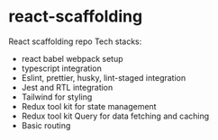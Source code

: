 # react-scaffolding

React scaffolding repo
Tech stacks:
* react babel webpack setup
* typescript integration
* Eslint, prettier, husky, lint-staged integration
* Jest and RTL integration
* Tailwind for styling
* Redux tool kit for state management
* Redux tool kit Query for data fetching and caching
* Basic routing
